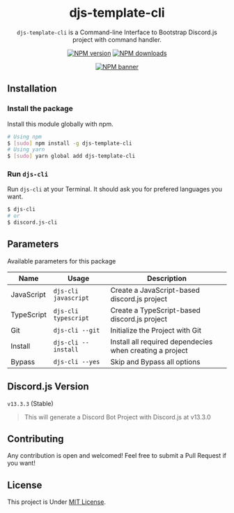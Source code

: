 <div align="center">

# djs-template-cli

`djs-template-cli` is a Command-line Interface to Bootstrap Discord.js project with command handler.

[![NPM version](https://img.shields.io/npm/v/djs-template-cli?maxAge=3600)](https://npmjs.com/package/djs-template-cli) [![NPM downloads](https://img.shields.io/npm/dt/djs-template-cli?maxAge=3600)](https://npmjs.com/package/djs-template-cli)

[![NPM banner](https://nodei.co/npm/djs-template-cli.png?downloads=true&stars=true)](https://npmjs.com/package/djs-template-cli)

</div>

## Installation

### Install the package

Install this module globally with npm.

```bash
# Using npm
$ [sudo] npm install -g djs-template-cli
# Using yarn
$ [sudo] yarn global add djs-template-cli
```

### Run `djs-cli`

Run `djs-cli` at your Terminal. It should ask you for prefered languages you want.

```sh
$ djs-cli
# or
$ discord.js-cli
```

## Parameters

Available parameters for this package

| Name       | Usage                | Description                                              |
| ---------- | -------------------- | -------------------------------------------------------- |
| JavaScript | `djs-cli javascript` | Create a JavaScript-based discord.js project             |
| TypeScript | `djs-cli typescript` | Create a TypeScript-based discord.js project             |
| Git        | `djs-cli --git`      | Initialize the Project with Git                          |
| Install    | `djs-cli --install`  | Install all required dependecies when creating a project |
| Bypass     | `djs-cli --yes`      | Skip and Bypass all options                              |

## Discord.js Version

`v13.3.3` (Stable)

> This will generate a Discord Bot Project with Discord.js at v13.3.0

## Contributing

Any contribution is open and welcomed! Feel free to submit a Pull Request if you want!

## License

This project is Under [MIT License](LICENSE).
